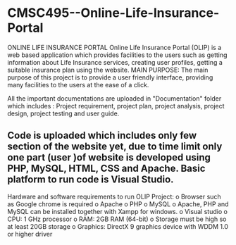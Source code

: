 # CMSC495--Online-Life-Insurance-Portal
ONLINE LIFE INSURANCE PORTAL
Online Life Insurance Portal (OLIP) is a web based application which provides facilities to the users such as getting information about Life Insurance services, creating user profiles, getting a suitable insurance plan using the website. 
MAIN PURPOSE: The main purpose of this project is to provide a user friendly interface, providing many facilities to the users at the ease of a click.

All the important documentations are uploaded in "Documentation" folder which includes : Project requirement, project plan, project analysis, project design, project testing and user guide.

Code is uploaded which includes only few section of the website yet, due to time limit only one part (user )of website is developed using PHP, MySQL, HTML, CSS and Apache.
Basic platform to run code is Visual Studio.
-----------------------------------------------------------------------------------------------------------------------
Hardware and software requirements to run OLIP Project:
o	Browser such as Google chrome is required
o	Apache
o	PHP
o	MySQL
o	Apache, PHP and MySQL can be installed together with Xampp for windows.
o	Visual studio
o	CPU: 1 GHz processor
o	RAM: 2GB RAM (64-bit)
o	Storage must be high so at least 20GB storage
o	Graphics: DirectX 9 graphics device with WDDM 1.0 or higher driver
